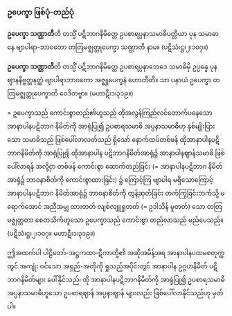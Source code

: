 ### ဥပေက္ခာ ဖြစ်ပုံ-တည်ပုံ

**ဥပေက္ခာ သဏ္ဌာတီ**တိ တသ္မိံ ပဋိဘာဂနိမိတ္တေ ဥပစာရပ္ပနာသမာဓိပတ္တိယာ ပုန သမာဓာနေ ဗျာပါရာ-ဘာ၀တော တတြမဇ္ဈတ္တုပေက္ခာ သဏ္ဌာတိ နာမ။ (ပဋိသံ၊ဋ္ဌ၊၂၊၁၀၇။)

**ဥပေက္ခာ သဏ္ဌာတီ**တိ တသ္မိံ ပဋိဘာဂနိမိတ္တေ ဥပစာရပ္ပနာဘေဒေ သမာဓိမှိ ဥပ္ပန္နေ ပုန ဈာနနိဗ္ဗတ္တနတ္ထံ ဗျာပါရာဘာ၀တော အဇ္ဈုပေက္ခနံ ဟောတီတိ။ 
သာ ပနာယံ ဥပေက္ခာ တတြမဇ္ဈတ္တုပေက္ခာတိ ဝေဒိတဗ္ဗာ။
<r>(မဟာဋီ၊၁၊၃၁၉။)</r>

= ဥပေက္ခာသည် ကောင်းစွာတည်၏ဟူသည် ထိုအလွန်ကြည်လင်တောက်ပနေသော အာနာပါနပဋိဘာဂ နိမိတ်ကို အာရုံပြု၍ ဥပစာရသမာဓိ အပ္ပနာသမာဓိဟု နှစ်မျိုးပြားသော သမာဓိသည် ဖြစ်ပေါ်လာလတ်သည် ရှိသော် နောက်ထပ်တစ်ဖန် ထိုအာနာပါနပဋိဘာဂနိမိတ်ကို အာရုံပြု၍ ထိုအာနာပါန ပဋိဘာဂနိမိတ်အာရုံ၌ အာနာပါနဈာန်သမာဓိ ဖြစ်ပေါ်လာရန် အလို့ငှာ တစ်ဖန် ကောင်းစွာ ဆောက်တည်ခြင်း (= အာနာပါနပဋိဘာဂ နိမိတ်အာရုံ၌ ဘာ၀နာစိတ်ကို ကောင်းစွာထားခြင်း) ၌ ကြောင့်ကြ ဗျာပါရ မရှိသောကြောင့် အာနာပါနပဋိဘာဂ နိမိတ်အာရုံ၌ ဘာ၀နာစိတ်ကို တွန့်ဆုတ်ခြင်း တက်ကြွခြင်းဘက်သို့ မရောက်အောင် အညီအမျှ ထားတတ် လျစ်လျူရှုတတ် (= ဥဒါသိန် မူတတ်) သော တတြမဇ္ဈတ္တတာ စေတသိက်ဟူသော ဥပေက္ခာသည် ကောင်းစွာ တည်လာသည် မည်ပေသည်။ (ပဋိသံ၊ဋ္ဌ၊၂၊၁၀၇။ မဟာဋီ၊၁၊၃၁၉။)

ဤအထက်ပါ ပါဠိတော်-အဋ္ဌကထာ-ဋီကာတို့၏ အဆိုအမိန့်အရ အာနာပါနပထမစတုက္ကတွင် အကျုံး ဝင်သော အရှည်-အတိုကို ရှုသည့်အပိုင်းတွင် အာနာပါန ဥဂ္ဂဟနိမိတ် ပဋိဘာဂနိမိတ်များ ပေါ်နိုင်သည်၊ ထို အာနာပါနပဋိဘာဂနိမိတ်ကို အာရုံပြု၍ ဥပစာရသမာဓိ အပ္ပနာသမာဓိဟူသော ဥပစာရဈာန် အပ္ပနာဈာန် များလည်း ဖြစ်ပေါ်လာနိုင်သည်ဟု မှတ်ပါ။